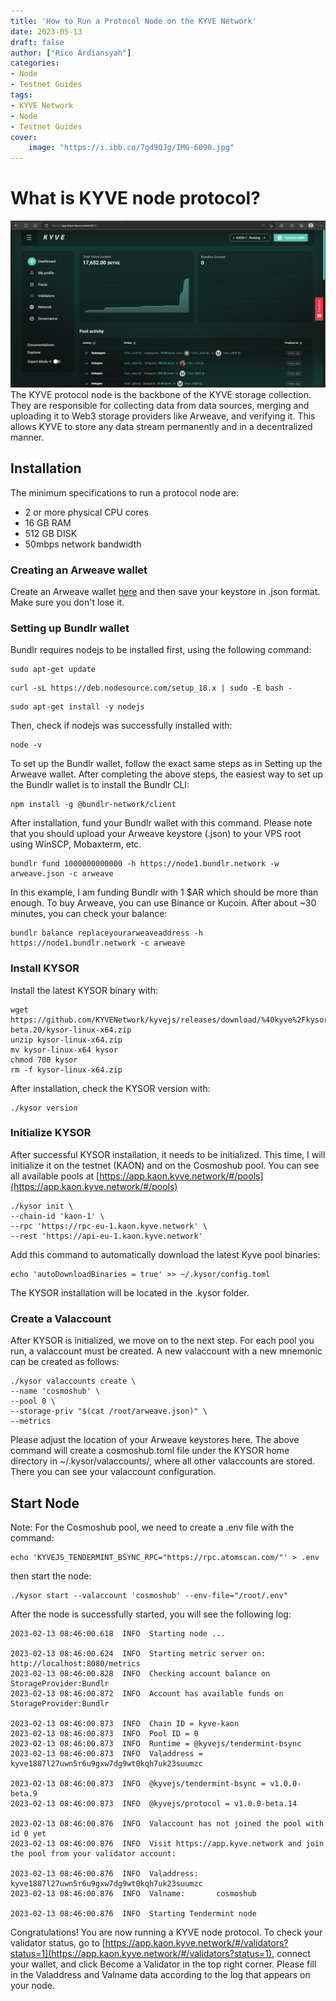```yaml
---
title: 'How to Run a Protocol Node on the KYVE Network'
date: 2023-05-13
draft: false
author: ["Rico Ardiansyah"]
categories:
- Node
- Testnet Guides
tags:
- KYVE Network
- Node
- Testnet Guides
cover:
    image: "https://i.ibb.co/7gd9QJg/IMG-6090.jpg"
---
```

# What is KYVE node protocol?
![KYVE Web App dashboard](https://raw.githubusercontent.com/0xricoard/hugo-blog/main/static/img/kyve%20protocol.png)
The KYVE protocol node is the backbone of the KYVE storage collection. They are responsible for collecting data from data sources, merging and uploading it to Web3 storage providers like Arweave, and verifying it. This allows KYVE to store any data stream permanently and in a decentralized manner.

## Installation
The minimum specifications to run a protocol node are:
- 2 or more physical CPU cores
- 16 GB RAM
- 512 GB DISK
- 50mbps network bandwidth
### Creating an Arweave wallet
Create an Arweave wallet [here](https://arweave.app/add) and then save your keystore in .json format. Make sure you don't lose it.
### Setting up Bundlr wallet
Bundlr requires nodejs to be installed first, using the following command:
```
sudo apt-get update
```
```
curl -sL https://deb.nodesource.com/setup_18.x | sudo -E bash -
```
```
sudo apt-get install -y nodejs
```
Then, check if nodejs was successfully installed with:
```
node -v
```
To set up the Bundlr wallet, follow the exact same steps as in Setting up the Arweave wallet. After completing the above steps, the easiest way to set up the Bundlr wallet is to install the Bundlr CLI:
```
npm install -g @bundlr-network/client
```
After installation, fund your Bundlr wallet with this command. Please note that you should upload your Arweave keystore (.json) to your VPS root using WinSCP, Mobaxterm, etc.
```
bundlr fund 1000000000000 -h https://node1.bundlr.network -w arweave.json -c arweave
```
In this example, I am funding Bundlr with 1 $AR which should be more than enough. To buy Arweave, you can use Binance or Kucoin. After about ~30 minutes, you can check your balance:
```
bundlr balance replaceyourarweaveaddress -h https://node1.bundlr.network -c arweave
```
### Install KYSOR
Install the latest KYSOR binary with:
```
wget https://github.com/KYVENetwork/kyvejs/releases/download/%40kyve%2Fkysor%401.0.0-beta.20/kysor-linux-x64.zip
unzip kysor-linux-x64.zip
mv kysor-linux-x64 kysor
chmod 700 kysor
rm -f kysor-linux-x64.zip
```
After installation, check the KYSOR version with:
```
./kysor version
```
### Initialize KYSOR
After successful KYSOR installation, it needs to be initialized. This time, I will initialize it on the testnet (KAON) and on the Cosmoshub pool. You can see all available pools at [https://app.kaon.kyve.network/#/pools](https://app.kaon.kyve.network/#/pools)
```
./kysor init \
--chain-id 'kaon-1' \
--rpc 'https://rpc-eu-1.kaon.kyve.network' \
--rest 'https://api-eu-1.kaon.kyve.network'
```
Add this command to automatically download the latest Kyve pool binaries:
```
echo 'autoDownloadBinaries = true' >> ~/.kysor/config.toml
```
The KYSOR installation will be located in the .kysor folder.
### Create a Valaccount
After KYSOR is initialized, we move on to the next step. For each pool you run, a valaccount must be created. A new valaccount with a new mnemonic can be created as follows:
```
./kysor valaccounts create \
--name 'cosmoshub' \
--pool 0 \
--storage-priv "$(cat /root/arweave.json)" \
--metrics
```
Please adjust the location of your Arweave keystores here. The above command will create a cosmoshub.toml file under the KYSOR home directory in ~/.kysor/valaccounts/, where all other valaccounts are stored. There you can see your valaccount configuration.
## Start Node
Note: For the Cosmoshub pool, we need to create a .env file with the command:
```
echo 'KYVEJS_TENDERMINT_BSYNC_RPC="https://rpc.atomscan.com/"' > .env
``` 
then start the node:
```
./kysor start --valaccount 'cosmoshub' --env-file="/root/.env"
```
After the node is successfully started, you will see the following log:
```
2023-02-13 08:46:00.618  INFO  Starting node ...

2023-02-13 08:46:00.624  INFO  Starting metric server on: http://localhost:8080/metrics
2023-02-13 08:46:00.828  INFO  Checking account balance on StorageProvider:Bundlr
2023-02-13 08:46:00.872  INFO  Account has available funds on StorageProvider:Bundlr

2023-02-13 08:46:00.873  INFO  Chain ID = kyve-kaon
2023-02-13 08:46:00.873  INFO  Pool ID = 0
2023-02-13 08:46:00.873  INFO  Runtime = @kyvejs/tendermint-bsync
2023-02-13 08:46:00.873  INFO  Valaddress = kyve1887l27uwn5r6u9gxw7dg9wt0kqh7uk23suumzc

2023-02-13 08:46:00.873  INFO  @kyvejs/tendermint-bsync = v1.0.0-beta.9
2023-02-13 08:46:00.873  INFO  @kyvejs/protocol = v1.0.0-beta.14

2023-02-13 08:46:00.876  INFO  Valaccount has not joined the pool with id 0 yet
2023-02-13 08:46:00.876  INFO  Visit https://app.kyve.network and join the pool from your validator account:

2023-02-13 08:46:00.876  INFO  Valaddress:    kyve1887l27uwn5r6u9gxw7dg9wt0kqh7uk23suumzc
2023-02-13 08:46:00.876  INFO  Valname:       cosmoshub

2023-02-13 08:46:00.876  INFO  Starting Tendermint node
```
Congratulations! You are now running a KYVE node protocol. To check your validator status, go to [https://app.kaon.kyve.network/#/validators?status=1](https://app.kaon.kyve.network/#/validators?status=1), connect your wallet, and click Become a Validator in the top right corner. Please fill in the Valaddress and Valname data according to the log that appears on your node.
